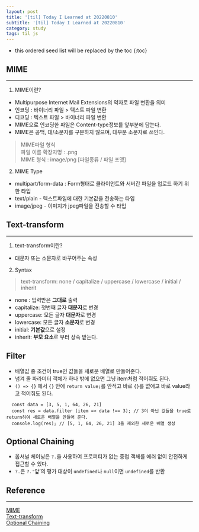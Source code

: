 ```yaml
---
layout: post
title: '[til] Today I Learned at 20220810'
subtitle: '[til] Today I Learned at 20220810'
category: study
tags: til js
---
```


* this ordered seed list will be replaced by the toc 
{:toc}

## MIME
---  
1. MIME이란?
  - Multipurpose Internet Mail Extensions의 약자로 파일 변환을 의미
  - 인코딩 : 바이너리 파일 > 텍스트 파일 변환
  - 디코딩 : 텍스트 파일 > 바이너리 파일 변환
  - MIME으로 인코딩한 파일은 Content-type정보를 앞부분에 담는다.
  - MIME은 공백, 대/소문자를 구분하지 않으며, 대부분 소문자로 쓰인다.
  > MIME파일 형식  
  > 파일 이름 확장자명 : .png  
  > MIME 형식 : image/png [파일종류 / 파일 포맷]

2. MIME Type
  - multipart/form-data : Form형태로 클라이언트와 서버간 파일을 업로드 하기 위한 타입  
  - text/plain - 텍스트파일에 대한 기본값을 전송하는 타입  
  - image/jpeg - 이미지가 jpeg파일을 전송할 수 타입  

## Text-transform
---
1. text-transform이란? 
  - 대문자 또는 소문자로 바꾸어주는 속성

2. Syntax
  > text-transform: none / capitalize / uppercase / lowercase / initial / inherit
  - none : 입력받은 **그대로** 출력
  - capitalize: 첫번째 글자 **대문자**로 변경
  - uppercase: 모든 글자 **대문자**로 변경
  - lowercase: 모든 글자 **소문자**로 변경
  - initial: **기본값**으로 설정
  - inherit: **부모 요소**로 부터 상속 받는다.

## Filter
  - 배열값 중 조건이 true인 값들을 새로운 배열로 만들어준다.
  - 넘겨 줄 파라미터 객체가 하나 밖에 없으면 그냥 item처럼 적어줘도 된다.
  - `() => {}` 에서 `{}` 안에 `return value;`를 안적고 바로 `{}`를 없애고 바로 value라고 적어줘도 된다. 
```
  const data = [3, 5, 1, 64, 26, 21]
  const res = data.filter (item => data !== 3); // 3이 아닌 값들을 true로 return하여 새로운 배열을 만들어 준다.
  console.log(res); // [5, 1, 64, 26, 21] 3을 제외한 새로운 배열 생성
```

## Optional Chaining
  - 옵셔널 체이닝은 `?.`을 사용하여 프로퍼티가 없는 중첩 객체를 에러 없이 안전하게 접근할 수 있다.
  - `?.`은 `?.'`앞’의 평가 대상이 `undefined`나 `null`이면 `undefined`를 반환
  

## Reference
---
[MIME](https://server-talk.tistory.com/183)  
[Text-transform](https://www.codingfactory.net/10656)  
[Optional Chaining](https://ko.javascript.info/optional-chaining)
